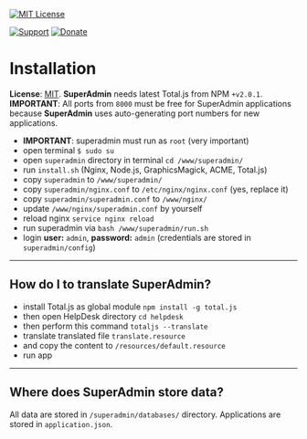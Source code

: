[![MIT License][license-image]][license-url]

[![Support](https://www.totaljs.com/img/button-support.png)](https://www.totaljs.com/support/) [![Donate](https://www.totaljs.com/img/button-donate.png)](https://www.totaljs.com/#make-a-donation)

# Installation

__License__: [MIT](license.txt). __SuperAdmin__ needs latest Total.js from NPM `+v2.0.1`. __IMPORTANT__: All ports from `8000` must be free for SuperAdmin applications because __SuperAdmin__ uses auto-generating port numbers for new applications.

- __IMPORTANT__: superadmin must run as `root` (very important)
- open terminal `$ sudo su`
- open `superadmin` directory in terminal `cd /www/superadmin/`
- run `install.sh` (Nginx, Node.js, GraphicsMagick, ACME, Total.js)
- copy `superadmin` to `/www/superadmin/`
- copy `superadmin/nginx.conf` to `/etc/nginx/nginx.conf` (yes, replace it)
- copy `superadmin/superadmin.conf` to `/www/nginx/`
- update `/www/nginx/superadmin.conf` by yourself
- reload nginx `service nginx reload`
- run superadmin via `bash /www/superadmin/run.sh`
- login __user:__ `admin`, __password:__ `admin` (credentials are stored in `superadmin/config`)

---

## How do I to translate SuperAdmin?

- install Total.js as global module `npm install -g total.js`
- then open HelpDesk directory `cd helpdesk`
- then perform this command `totaljs --translate`
- translate translated file `translate.resource`
- and copy the content to `/resources/default.resource`
- run app

---

## Where does SuperAdmin store data?

All data are stored in `/superadmin/databases/` directory. Applications are stored in `application.json`.

[license-image]: https://img.shields.io/badge/license-MIT-blue.svg?style=flat
[license-url]: license.txt